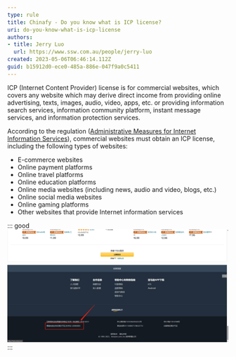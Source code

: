 ```yaml
---
type: rule
title: Chinafy - Do you know what is ICP license?
uri: do-you-know-what-is-icp-license
authors: 
- title: Jerry Luo
  url: https://www.ssw.com.au/people/jerry-luo
created: 2023-05-06T06:46:14.112Z
guid: b15912d0-ece0-485a-886e-047f9a0c5411
---
```

ICP (Internet Content Provider) license is for commercial websites, which covers any website which may derive direct income from providing online advertising, texts, images, audio, video, apps, etc. or providing information search services, information community platform, instant message services, and information protection services. 

According to the regulation ([Administrative Measures for Internet Information Services](https://www.21cloudbox.com/china-measures-for-the-administration-of-internet-information-services.html)), commercial websites must obtain an ICP license, including the following types of websites:
- E-commerce websites
- Online payment platforms
- Online travel platforms
- Online education platforms
- Online media websites (including news, audio and video, blogs, etc.)
- Online social media websites
- Online gaming platforms
- Other websites that provide Internet information services

::: good
![Figure: Amazon China obtained an ICP license](ICPlicenseAmazonChina.png)
:::
